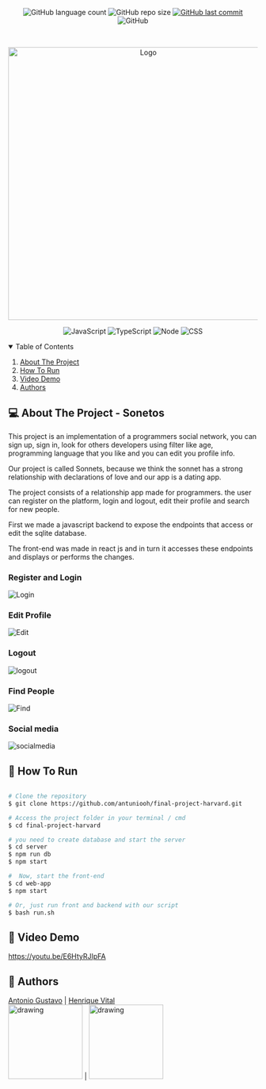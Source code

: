 <p align="center">
  <img alt="GitHub language count" src="https://img.shields.io/github/languages/count/antuniooh/sonetos-project">

  <img alt="GitHub repo size" src="https://img.shields.io/github/repo-size/antuniooh/sonetos-project">
  
  <a href="https://github.com/antuniooh/sonetos-project/commits/master">
    <img alt="GitHub last commit" src="https://img.shields.io/github/last-commit/antuniooh/sonetos-project">
  </a>
  
   <img alt="GitHub" src="https://img.shields.io/github/license/antuniooh/sonetos-project">
</p>

<!-- PROJECT LOGO -->
<br />
<p align="center">
  <a href="https://github.com/antuniooh/sonetos-project">
    <img src="https://ripehp.files.wordpress.com/2012/06/harvard-university-logo.jpg" alt="Logo" width="550">
  </a>
</p>

<p align="center">
  <img alt="JavaScript" src="https://img.shields.io/badge/JavaScript-yellow?style=for-the-badge&logo=javascript&logoColor=white"/>
  <img alt="TypeScript" src="https://img.shields.io/badge/Typescript-blue?style=for-the-badge&logo=typescript&logoColor=white"/>
  <img alt="Node" src="https://img.shields.io/badge/Node-green?style=for-the-badge&logo=node&logoColor=white"/>
  <img alt="CSS" src="https://img.shields.io/badge/CSS-darkblue?style=for-the-badge&logo=css3&logoColor=white"/>
</p>



<!-- TABLE OF CONTENTS -->
<details open="open">
  <summary>Table of Contents</summary>
  <ol>
    <li>
      <a href="#-about-the-project">About The Project</a>
    </li>
    <li>
      <a href="#-how-to-run">How To Run</a>
    </li>
    <li>
      <a href="#-video-demo">Video Demo</a>
    </li>
    <li>
      <a href="#-authors">Authors</a>
    </li>
  </ol>
</details>


<!-- ABOUT THE PROJECT -->
## 💻 About The Project - Sonetos
This project is an implementation of a programmers social network, you can sign up, sign in, look for others developers using filter like age, programming language that you like and you can edit you profile info.

Our project is called Sonnets, because we think the sonnet has a strong relationship with declarations of love and our app is a dating app.

The project consists of a relationship app made for programmers. the user can register on the platform, login and logout, edit their profile and search for new people.

First we made a javascript backend to expose the endpoints that access or edit the sqlite database.

The front-end was made in react js and in turn it accesses these endpoints and displays or performs the changes.

### Register and Login

![Login](https://github.com/antuniooh/sonetos-project/blob/master/.github/login_resgister.gif)

### Edit Profile

![Edit](https://github.com/antuniooh/sonetos-project/blob/master/.github/edit_profile.gif)

### Logout

![logout](https://github.com/antuniooh/sonetos-project/blob/master/.github/logout.gif)

### Find People

![Find](https://github.com/antuniooh/sonetos-project/blob/master/.github/findpeople.gif)

### Social media

![socialmedia](https://github.com/antuniooh/sonetos-project/blob/master/.github/social_media.gif)


<!-- HOW TO RUN -->
## 🚀 How To Run

```bash

# Clone the repository
$ git clone https://github.com/antuniooh/final-project-harvard.git

# Access the project folder in your terminal / cmd
$ cd final-project-harvard

# you need to create database and start the server
$ cd server
$ npm run db
$ npm start

#  Now, start the front-end
$ cd web-app
$ npm start

# Or, just run front and backend with our script
$ bash run.sh
```

## 🎥 Video Demo

https://youtu.be/E6HtyRJIpFA

## 🤖 Authors

[Antonio Gustavo](https://github.com/antuniooh)           |  [Henrique Vital](https://github.com/henriquevital00)           
<img src="https://avatars.githubusercontent.com/u/51217271?v=4" alt="drawing" width="150"/>  |  <img src="https://avatars.githubusercontent.com/u/48650626?v=4" alt="drawing" width="150"/>
